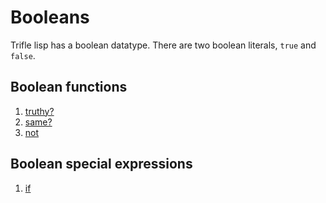 # Booleans

Trifle lisp has a boolean datatype. There are two boolean literals,
`true` and `false`.

## Boolean functions

1. [truthy?](Booleans-Truthy.md)
2. [same?](Booleans-Same.md)
3. [not](Booleans-Not.md)

## Boolean special expressions

1. [if](Booleans-If.md)
